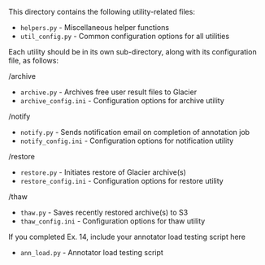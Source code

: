 This directory contains the following utility-related files:

* `helpers.py` - Miscellaneous helper functions
* `util_config.py` - Common configuration options for all utilities

Each utility should be in its own sub-directory, along with its configuration file, as follows:

/archive

* `archive.py` - Archives free user result files to Glacier
* `archive_config.ini` - Configuration options for archive utility

/notify

* `notify.py` - Sends notification email on completion of annotation job
* `notify_config.ini` - Configuration options for notification utility

/restore

* `restore.py` - Initiates restore of Glacier archive(s)
* `restore_config.ini` - Configuration options for restore utility

/thaw

* `thaw.py` - Saves recently restored archive(s) to S3
* `thaw_config.ini` - Configuration options for thaw utility

If you completed Ex. 14, include your annotator load testing script here

* `ann_load.py` - Annotator load testing script
